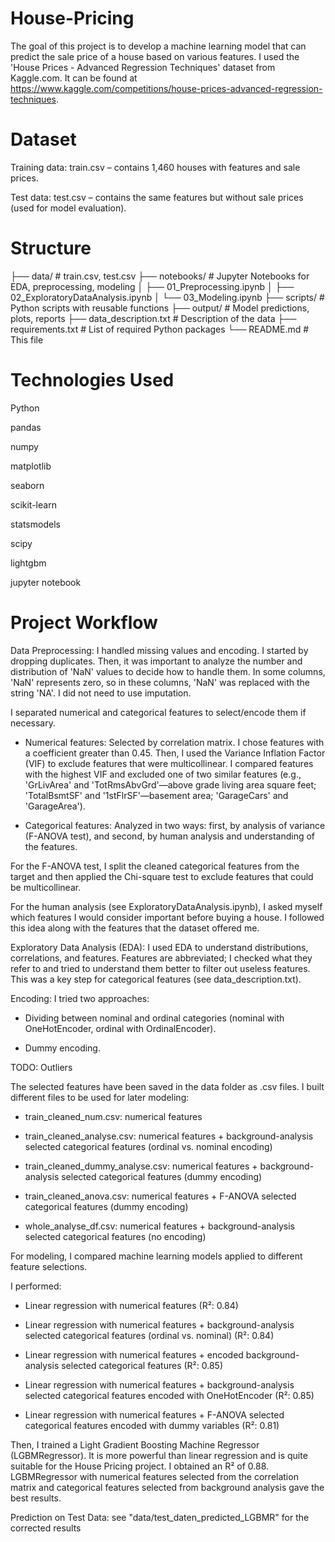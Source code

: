 # House-Pricing
The goal of this project is to develop a machine learning model that can predict the sale price of a house based on various features. I used the 'House Prices - Advanced Regression Techniques' dataset from Kaggle.com. It can be found at https://www.kaggle.com/competitions/house-prices-advanced-regression-techniques.

# Dataset

Training data: train.csv – contains 1,460 houses with features and sale prices.

Test data: test.csv – contains the same features but without sale prices (used for model evaluation).

# Structure


├── data/                # train.csv, test.csv
├── notebooks/           # Jupyter Notebooks for EDA, preprocessing, modeling
│           ├── 01_Preprocessing.ipynb
│           ├── 02_ExploratoryDataAnalysis.ipynb
│           └── 03_Modeling.ipynb
├── scripts/             # Python scripts with reusable functions
├── output/              # Model predictions, plots, reports
├── data_description.txt # Description of the data
├── requirements.txt     # List of required Python packages
└── README.md            # This file

# Technologies Used
Python

pandas

numpy

matplotlib

seaborn

scikit-learn

statsmodels

scipy

lightgbm

jupyter notebook


# Project Workflow

Data Preprocessing:
I handled missing values and encoding. I started by dropping duplicates. Then, it was important to analyze the number and distribution of 'NaN' values to decide how to handle them. In some columns, 'NaN' represents zero, so in these columns, 'NaN' was replaced with the string 'NA'. I did not need to use imputation.

I separated numerical and categorical features to select/encode them if necessary.

- Numerical features:
Selected by correlation matrix. I chose features with a coefficient greater than 0.45. Then, I used the Variance Inflation Factor (VIF) to exclude features that were multicollinear. I compared features with the highest VIF and excluded one of two similar features (e.g., 'GrLivArea' and 'TotRmsAbvGrd'—above grade living area square feet; 'TotalBsmtSF' and '1stFlrSF'—basement area; 'GarageCars' and 'GarageArea').

- Categorical features:
Analyzed in two ways: first, by analysis of variance (F-ANOVA test), and second, by human analysis and understanding of the features.

For the F-ANOVA test, I split the cleaned categorical features from the target and then applied the Chi-square test to exclude features that could be multicollinear.

For the human analysis (see ExploratoryDataAnalysis.ipynb), I asked myself which features I would consider important before buying a house. I followed this idea along with the features that the dataset offered me.

Exploratory Data Analysis (EDA):
I used EDA to understand distributions, correlations, and features. Features are abbreviated; I checked what they refer to and tried to understand them better to filter out useless features. This was a key step for categorical features (see data_description.txt).

Encoding:
I tried two approaches:

- Dividing between nominal and ordinal categories (nominal with OneHotEncoder, ordinal with OrdinalEncoder).

- Dummy encoding.

TODO: Outliers

The selected features have been saved in the data folder as .csv files. I built different files to be used for later modeling:

- train_cleaned_num.csv: numerical features

- train_cleaned_analyse.csv: numerical features + background-analysis selected categorical features (ordinal vs. nominal encoding)

- train_cleaned_dummy_analyse.csv: numerical features + background-analysis selected categorical features (dummy encoding)

- train_cleaned_anova.csv: numerical features + F-ANOVA selected categorical features (dummy encoding)

- whole_analyse_df.csv: numerical features + background-analysis selected categorical features (no encoding)

For modeling, I compared machine learning models applied to different feature selections.

I performed:

- Linear regression with numerical features (R²: 0.84)

- Linear regression with numerical features + background-analysis selected categorical features (ordinal vs. nominal) (R²: 0.84)

- Linear regression with numerical features + encoded background-analysis selected categorical features (R²: 0.85)

- Linear regression with numerical features + background-analysis selected categorical features encoded with OneHotEncoder (R²: 0.85)

- Linear regression with numerical features + F-ANOVA selected categorical features encoded with dummy variables (R²: 0.81)

Then, I trained a Light Gradient Boosting Machine Regressor (LGBMRegressor). It is more powerful than linear regression and is quite suitable for the House Pricing project. I obtained an R² of 0.88. LGBMRegressor with numerical features selected from the correlation matrix and categorical features selected from background analysis gave the best results.

Prediction on Test Data: see "data/test_daten_predicted_LGBMR" for the corrected results
